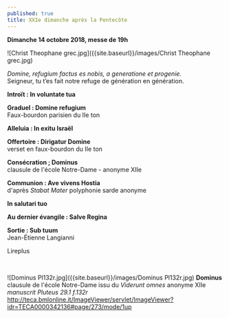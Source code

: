 ```yaml
---
published: true
title: XXIe dimanche après la Pentecôte
---
```

**Dimanche 14 octobre 2018, messe de 19h**

![Christ Theophane grec.jpg]({{site.baseurl}}/images/Christ Theophane grec.jpg)

*Domine, refugium factus es nobis, a generatione et progenie.*  
Seigneur, tu t’es fait notre refuge de génération en génération.

**Introït : In voluntate tua**

**Graduel : Domine refugium**  
Faux-bourdon parisien du IIe ton

**Alleluia : In exitu Israël**

**Offertoire : Dirigatur Domine**  
verset en faux-bourdon du IIe ton

**Consécration ; Dominus**  
clausule de l'école Notre-Dame - anonyme XIIe

**Communion : Ave vivens Hostia**  
d'après *Stabat Mater* polyphonie sarde anonyme

**In salutari tuo**  

**Au dernier évangile : Salve Regina**  

**Sortie : Sub tuum**  
Jean-Étienne Langianni

Lireplus

&nbsp; 

![Dominus Pl132r.jpg]({{site.baseurl}}/images/Dominus Pl132r.jpg)
**Dominus** clausule de l'école Notre-Dame issu du *Viderunt omnes* anonyme XIIe  
*manuscrit Pluteus 29.1  f.132r*  http://teca.bmlonline.it/ImageViewer/servlet/ImageViewer?idr=TECA0000342136#page/273/mode/1up
